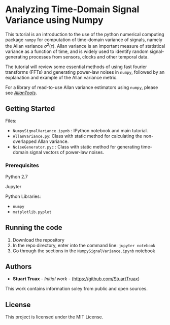 # Analyzing Time-Domain Signal Variance using Numpy


This tutorial is an introduction to the use of the python numerical computing package `numpy` for computation of time-domain variance of signals, namely the Allan variance $\sigma^{2}(\tau)$. Allan variance is an important measure of statistical variance as a function of time, and is widely used to identify random signal-generating processes from sensors, clocks and other temporal data. 

The tutorial will review some essential methods of using fast fourier transforms (FFTs) and generating power-law noises in `numpy`, followed by an explanation and example of the Allan variance metric. 

For a library of read-to-use Allan variance estimators using `numpy`, please see _[AllanTools](https://pypi.org/project/AllanTools/)_.

## Getting Started

Files:

- `NumpySignalVariance.ipynb` : IPython notebook and main tutorial. 
- `AllanVariance.py`: Class with static method for calculating the non-overlapped Allan variance.
- `NoiseGenerator.pyc` :  Class with static method for generating time-domain signal vectors of power-law noises. 

### Prerequisites

Python 2.7

Jupyter 

Python Libraries: 

- `numpy`
- `matplotlib.pyplot`


## Running the code

 1. Download the repository
 2. In the repo directory, enter into the command line: `jupyter notebook`
 3. Go through the sections in the `NumpySignalVariance.ipynb` notebook

## Authors

* **Stuart Truax** - *Initial work* - (https://github.com/StuartTruax)

This work contains information soley from public and open sources. 

## License

This project is licensed under the MIT License. 




